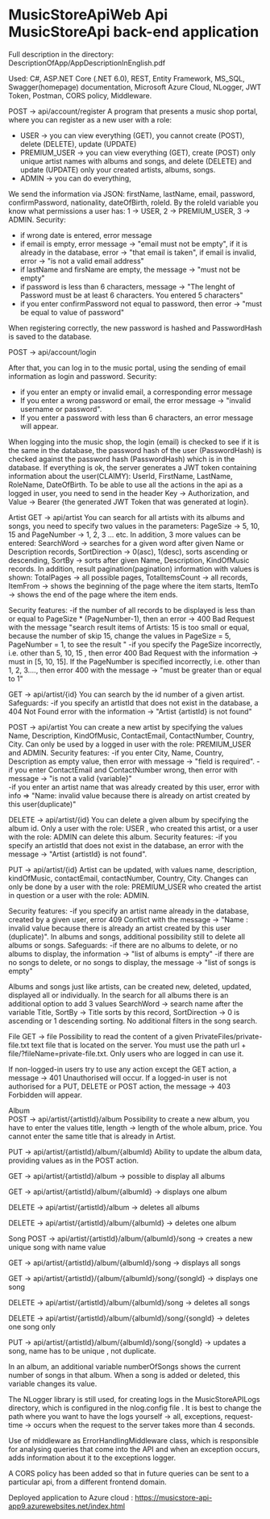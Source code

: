 # MusicStoreApiWeb Api MusicStoreApi back-end application 

Full description in the directory: DescriptionOfApp/AppDescriptionInEnglish.pdf

Used: C#, ASP.NET Core (.NET 6.0), REST, Entity Framework, MS_SQL, Swagger(homepage) documentation, Microsoft Azure Cloud, NLogger, JWT Token, Postman, CORS policy, Middleware. 

POST -> api/account/register 
A program that presents a music shop portal, where you can register as a new user with a role: 
- USER -> you can view everything (GET), you cannot create (POST), delete (DELETE), update (UPDATE)
- PREMIUM_USER -> you can view everything (GET), create (POST) only unique artist names with albums and songs, and delete (DELETE) and update (UPDATE) only your created artists, albums, songs.
- ADMIN -> you can do everything, 

We send the information via JSON: firstName, lastName, email, password, confirmPassword, nationality, dateOfBirth, roleId. By the roleId variable you know what permissions a user has: 1 -> USER,
2 -> PREMIUM_USER, 3 -> ADMIN. Security: 
- if wrong date is entered, error message 
- if email is empty, error message -> "email must not be empty", if it is already in the database, error -> "that email is taken", if email is invalid, error -> "is not a valid email address" 
- if lastName and firsName are empty, the message -> "must not be empty" 
- if password is less than 6 characters, message -> "The lenght of Password must be at least 6 characters. You entered 5 characters" 
- if you enter confirmPassword not equal to password, then error -> "must be equal to value of password" 

When registering correctly, the new password is hashed and PasswordHash is saved to the database. 

POST -> api/account/login 

After that, you can log in to the music portal, using the sending of email information as login and password. Security: 
- if you enter an empty or invalid email, a corresponding error message 
- If you enter a wrong password or email, the error message -> "invalid username or password". 
- If you enter a password with less than 6 characters, an error message will appear. 

When logging into the music shop, the login (email) is checked to see if it is the same in the database, the password hash of the user (PasswordHash) is checked against the password hash (PasswordHash) 
which is in the database.  If everything is ok, the server generates a JWT token containing information about the user(CLAIMY): UserId, FirstName, LastName, RoleName, DateOfBirth. To be able to use all 
the actions in the api as a logged in user, you need to send in the header Key -> Authorization, and Value -> Bearer {the generated JWT Token that was generated at login}. 

Artist 
GET -> api/artist 
 You can search for all artists with its albums and songs, you need to specify two values in the parameters: PageSize -> 5, 10, 15 and PageNumber -> 1, 2, 3 ... etc. In addition, 3 more values can be entered: 
 SearchWord -> searches for a given word after given Name or Description records, SortDirection -> 0(asc), 1(desc), sorts ascending or descending, SortBy -> sorts after given Name, Description, KindOfMusic records. 
 In addition, result pagination(pagination) information with values is shown: TotalPages -> all possible pages, TotalItemsCount -> all records, ItemFrom -> shows the beginning of the page where the item starts,
 ItemTo -> shows the end of the page where the item ends. 

Security features: 
-if the number of all records to be displayed is less than or equal to PageSize * (PageNumber-1), then an error -> 400 Bad Request with the message "search result items of Artists: 15 is too small or equal,
because the number of skip 15, change the values in PageSize = 5, PageNumber = 1, to see the result " 
-if you specify the PageSize incorrectly, i.e. other than 5, 10, 15 , then error 400 Bad Request with the information -> must in [5, 10, 15]. 
If the PageNumber is specified incorrectly, i.e. other than 1, 2, 3...., then error 400 with the message -> "must be greater than or equal to 1" 

GET -> api/artist/{id} 
You can search by the id number of a given artist. 
Safeguards:
-if you specify an artistId that does not exist in the database, a 404 Not Found error with the information -> "Artist {artistId} is not found" 

POST -> api/artist 
You can create a new artist by specifying the values Name, Description, KindOfMusic, ContactEmail, ContactNumber, Country, City. Can only be used by a logged in user with the role: PREMIUM_USER and ADMIN. 
Security features: 
-if you enter City, Name, Country, Description as empty value, then error with message -> "field is required". 
-if you enter ContactEmail and ContactNumber wrong, then error with message -> "is not a valid {variable}"  
-if you enter an artist name that was already created by this user, error with info => "Name: invalid value because there is already on artist created by this user(duplicate)" 

DELETE -> api/artist/{id} 
You can delete a given album by specifying the album id. Only a user with the role: USER , who created this artist, or a user with the role: ADMIN can delete this album. 
Security features: 
-if you specify an artistId that does not exist in the database, an error with the message -> "Artist {artistId} is not found". 

PUT -> api/artist/{id} 
Artist can be updated, with values name, description, kindOfMusic, contactEmail, contactNumber, Country, City. Changes can only be done by a user with the role: PREMIUM_USER who created the artist in question
or a user with the role: ADMIN. 

Security features: 
-if you specify an artist name already in the database, created by a given user, error 409 Conflict with the message -> "Name : invalid value because there is already an artist created by this user (duplicate)". 
In albums and songs, additional possibility still to delete all albums or songs. Safeguards: 
-if there are no albums to delete, or no albums to display, the information -> "list of albums is empty"
-if there are no songs to delete, or no songs to display, the message -> "list of songs is empty" 

Albums and songs just like artists, can be created new, deleted, updated, displayed all or individually. In the search for all albums there is an additional option to add 3 values SearchWord -> search name after
the variable Title, SortBy -> Title sorts by this record, SortDirection -> 0 is ascending or 1 descending sorting. No additional filters in the song search. 

File 
GET -> file 
Possibility to read the content of a given PrivateFiles/private-file.txt text file that is located on the server. You must use the path url + file/?fileName=private-file.txt. Only users who are logged in can use it. 

If non-logged-in users try to use any action except the GET action, a message -> 401 Unauthorised will occur. 
If a logged-in user is not authorised for a PUT, DELETE or POST action, the message -> 403 Forbidden will appear.

Album  
POST -> api/artist/{artistId}/album 
Possibility to create a new album, you have to enter the values title, length -> length of the whole album, price. You cannot enter the same title that is already in Artist. 

PUT -> api/artist/{artistId}/album/{albumId} 
Ability to update the album data, providing values as in the POST action. 

GET -> api/artist/{artistId}/album -> possible to display all albums 

GET -> api/artist/{artistId}/album/{albumId} -> displays one album 

DELETE -> api/artist/{artistId}/album -> deletes all albums 

DELETE -> api/artist/{artistId}/album/{albumId} -> deletes one album 

Song 
POST -> api/artist/{artistId}/album/{albumId}/song -> creates a new unique song with name value 

GET -> api/artist/{artistId}/album/{albumId}/song -> displays all songs 

GET -> api/artist/{artistId}/{album/{albumId}/song/{songId} -> displays one song 

DELETE -> api/artist/{artistId}/album/{albumId}/song -> deletes all songs 

DELETE -> api/artist/{artistId}/album/{albumId}/song/{songId} -> deletes one song only 

PUT -> api/artist/{artistId}/album/{albumId}/song/{songId} -> updates a song, name has to be unique , not duplicate. 

In an album, an additional variable numberOfSongs shows the current number of songs in that album. When a song is added or deleted, this variable changes its value. 

The NLogger library is still used, for creating logs in the MusicStoreAPILogs directory, which is configured in the nlog.config file . It is best to change the path where you want to have the logs yourself 
-> all, exceptions, request-time -> occurs when the request to the server takes more than 4 seconds. 

Use of middleware as ErrorHandlingMiddleware class, which is responsible for analysing queries that come into the API and when an exception occurs, adds information about it to the exceptions logger. 

A CORS policy has been added so that in future queries can be sent to a particular api, from a different frontend domain. 

Deployed application to Azure cloud : https://musicstore-api-app9.azurewebsites.net/index.html


